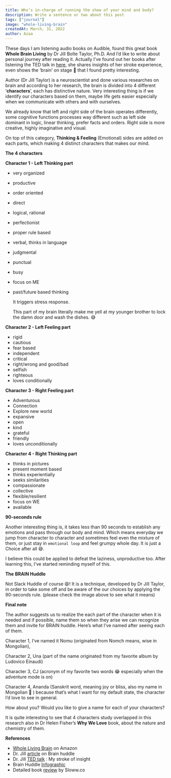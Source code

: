 ```yaml
---
title: Who’s in-charge of running the show of your mind and body?
description: Write a sentence or two about this post
tags: ["journal"]
image: "whole-living-brain"
createdAt: March, 31, 2022
author: Azaa
---
```


These days I am listening audio books on Audible, found this great book **Whole Brain Living** by Dr Jill Bolte Taylor, Ph.D. And I’d like to write about personal journey after reading it. Actually I’ve found out her books after listening the TED talk in [here](https://www.youtube.com/watch?v=UyyjU8fzEYU), she shares insights of her stroke experience, even shows the ‘brain’ on stage 👀 that I found pretty interesting.

Author (Dr Jill Taylor) is a neuroscientist and done various researches on brain and according to her research, the brain is divided into 4 different ‘**characters**’, each has distinctive nature. Very interesting thing is if we identify our characters based on them, maybe life gets easier especially when we communicate with others and with ourselves.

We already know that left and right side of the brain operates differently, some cognitive functions processes way different such as left side dominant in logic, linear thinking, prefer facts and orders. Right side is more creative, highly imaginative and visual.

On top of this category, **Thinking & Feeling** (Emotional) sides are added on each parts, which making 4 distinct characters that makes our mind.

**The 4 characters**

**Character 1 - Left Thinking part**

- very organized
- productive
- order oriented
- direct
- logical, rational
- perfectionist
- proper rule based
- verbal, thinks in language
- judgmental
- punctual
- busy
- focus on ME
- past/future based thinking

  It triggers stress response.

  This part of my brain literally make me yell at my younger brother to lock the damn door and wash the dishes. 😅

**Character 2 - Left Feeling part**

- rigid
- cautious
- fear based
- independent
- critical
- right/wrong and good/bad
- selfish
- righteous
- loves conditionally

**Character 3 - Right Feeling part**

- Adventurous
- Connection
- Explore new world
- expansive
- open
- kind
- grateful
- friendly
- loves unconditionally

**Character 4 - Right Thinking part**

- thinks in pictures
- present moment based
- thinks experientially
- seeks similarities
- compassionate
- collective
- flexible/resilient
- focus on WE
- available

**90-seconds rule**

Another interesting thing is, it takes less than 90 seconds to establish any emotions and pass through our body and mind. Which means everyday we jump from character to character and sometimes feel even the mixture of them, or just stay in `emotional loop` and feel grumpy whole day. It is just a Choice after all 😅.

I believe this could be applied to defeat the laziness, unproductive too. After learning this, I’ve started reminding myself of this.

**The** **BRAIN Huddle**

Not Slack Huddle of course 😄! It is a technique, developed by Dr Jill Taylor, in order to take some off and be aware of the our choices by applying the 90-seconds rule. (please check the image above to see what it means)

**Final note**

The author suggests us to realize the each part of the character when it is needed and if possible, name them so when they arise we can recognize them and invite for BRAIN huddle. Here’s what I’ve named after seeing each of them.

Character 1, I’ve named it Nomu (originated from Nomch means, wise in Mongolian),

Character 2, Una (part of the name originated from my favorite album by Ludovico Einaudi)

Character 3, CJ (acronym of my favorite two words 😂 especially when the adventure mode is on)

Character 4, Ananda (Sanskrit word, meaning joy or bliss, also my name in Mongolian 💛 ) because that’s what I want for my default state, the character I’d love to see in general.

How about you? Would you like to give a name for each of your characters?

It is quite interesting to see that 4 characters study overlapped in this research also in Dr Helen Fisher’s **Why We Love** book, about the nature and chemistry of them.

**References**

- [Whole Living Brain](https://www.amazon.co.jp/-/en/Jill-Bolte-Taylor-ebook/dp/B08W29Q2CR/ref=sr_1_1?crid=268FCM6KDC3W8&keywords=whole+living+brain&qid=1673669497&sprefix=whole+living+brai%2Caps%2C415&sr=8-1) on Amazon
- Dr. Jill [article](https://www.drjilltaylor.com/the-brain-huddle/) on Brain huddle
- Dr. Jill [TED talk](https://www.youtube.com/watch?v=UyyjU8fzEYU) : My stroke of insight
- Brain Huddle [Infographic](https://www.drjilltaylor.com/wp-content/uploads/2021/08/BrainHuddle-Infographic.pdf)
- Detailed book [review](https://www.sloww.co/whole-brain-living/) by Sloww.co
